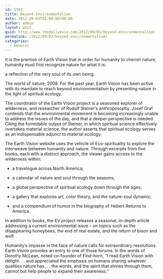 ```yaml
---
id: 1302
title: Beyond Environmentalism
date: 2012-09-03T05:09:06+00:00
author: admin
layout: post
guid: http://www.thedailyevie.com/2012/09/03/beyond-environmentalism/
permalink: /2012/09/03/beyond-environmentalism/
categories:
  - General
---
```

It is the premise of Earth Vision that in order for humanity to cherish nature, humanity must first recognize nature for what it is:
  
a reflection of the very soul of its own being.
  
The world of nature, 2008. For the past year, Earth Vision has been active with its mandate to reach beyond environmentalism by presenting nature in the light of spiritual ecology.

The coordinator of the Earth Vision project is a seasoned explorer of wilderness, and researcher of Rudolf Steiner’s anthroposophy. Josef Graf contends that the environmental movement is becoming increasingly unable to address the issues of the day, and that a deeper perspective is needed. Citing the formidable output of Steiner, in which spiritual science effectively overtakes material science, the author asserts that spiritual ecology serves as an indispensable adjunct to material ecology.

The Earth Vision website uses the vehicle of Eco-spirituality to explore the interweave between humanity and nature. Through excerpts from five books, each with a distinct approach, the viewer gains access to the wilderness within:

- a travelogue across North America;

- a calendar of nature and soul through the seasons;

- a global perspective of spiritual ecology down through the ages;

- a gallery that explores art, color theory, and the nature-soul dynamic;

- and a compendium of humor in the biography of Hebert Returns to America.
  
In addition to books, the EV project releases a seasonal, in-depth article addressing a current environmental issue &#8211; on topics such as the disappearing honeybees, the end of real estate, and the return of bison and wolf.
  
Humanity&#8217;s impasse in the face of nature calls for extraordinary resolutions. Earth Vision provides an entry to one of those forums. In the words of Dorothy McLean, noted co-founder of Find-horn, “I read Earth Vision with delight. . . and appreciated the emphasis on humans sharing whatever qualities nature has. . . the words, and the spirit that shines through them, cannot but help people to expand their awareness.”